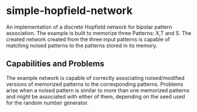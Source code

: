 # simple-hopfield-network
An implementation of a discrete Hopfield network for bipolar pattern association.
The example is built to  memorize three Patterns: X,T and S.
The created network created from the three input patterns is capable of matching noised patterns to the patterns stored in its memory.

## Capabilities and Problems
The example network is capable of correctly associating noised/modified versions of memorized patterns to the corresponding patterns.
Problems arise when a noised pattern is similar to more than one memorized patterns and might be associated with either of them,
depending on the seed used for the random number generator.
